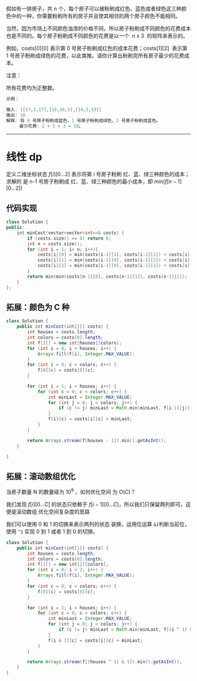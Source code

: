假如有一排房子，共 n 个，每个房子可以被粉刷成红色、蓝色或者绿色这三种颜色中的一种，你需要粉刷所有的房子并且使其相邻的两个房子颜色不能相同。

当然，因为市场上不同颜色油漆的价格不同，所以房子粉刷成不同颜色的花费成本也是不同的。每个房子粉刷成不同颜色的花费是以一个  n x 3  的矩阵来表示的。

例如，costs[0][0] 表示第 0 号房子粉刷成红色的成本花费；costs[1][2]  表示第 1 号房子粉刷成绿色的花费，以此类推。请你计算出粉刷完所有房子最少的花费成本。

注意：

所有花费均为正整数。

```cpp
示例：

输入: [[17,2,17],[16,16,5],[14,3,19]]
输出: 10
解释: 将 0 号房子粉刷成蓝色，1 号房子粉刷成绿色，2 号房子粉刷成蓝色。
     最少花费: 2 + 5 + 3 = 10。
```

---

# 线性 dp

定义二维坐标状态 $f[i][0...2]$ 表示将第 i 号房子粉刷 红、蓝、绿三种颜色的成本；
求解的 是 n-1 号房子粉刷成 红、蓝、绿三种颜色的最小成本，即 $min(f[n-1][0...2])$

## 代码实现

```cpp
class Solution {
public:
    int minCost(vector<vector<int>>& costs) {
        if (costs.size() == 0) return 0;
        int n = costs.size();
        for (int i = 1; i< n; i++){
            costs[i][0] = min(costs[i-1][1], costs[i-1][2]) + costs[i][0];
            costs[i][1] = min(costs[i-1][0], costs[i-1][2]) + costs[i][1];
            costs[i][2] = min(costs[i-1][0], costs[i-1][1]) + costs[i][2];
        }
        return min(min(costs[n-1][0], costs[n-1][1]), costs[n-1][2]);
    }
};
```

## 拓展：颜色为 C 种

```java
class Solution {
    public int minCost(int[][] costs) {
        int houses = costs.length;
        int colors = costs[0].length;
        int f[][] = new int[houses][colors];
        for (int i = 0; i < houses; i++) {
            Arrays.fill(f[i], Integer.MAX_VALUE);
        }
        for (int c = 0; c < colors; c++) {
            f[0][c] = costs[0][c];
        }

        for (int i = 1; i < houses; i++) {
            for (int c = 0; c < colors; c++) {
                int minLast = Integer.MAX_VALUE;
                for (int j = 0; j < colors; j++) {
                    if (c != j) minLast = Math.min(minLast, f[i-1][j]);
                }
                f[i][c] = costs[i][c] + minLast;
            }
        }

        return Arrays.stream(f[houses - 1]).min().getAsInt();
    }

}
```

## 拓展：滚动数组优化

当房子数量 N 的数量级为 $10^9$ ，如何优化空间 为 $O(C)$？

我们发现 $f[i][0...C]$ 的状态只依赖于 $f[i-1][0...C]$，所以我们只保留两列即可，这便是滚动数组 优化空间复杂度的思路

我们可以使用 0 和 1 的切换来表示两列的状态 装换，运用位运算 `&1`判断当前位，使用 `^1` 实现 0 到 1 或者 1 到 0 的切换。

```java
class Solution {
    public int minCost(int[][] costs) {
        int houses = costs.length;
        int colors = costs[0].length;
        int f[][] = new int[2][colors];
        for (int i = 0; i < 2; i++) {
            Arrays.fill(f[i], Integer.MAX_VALUE);
        }
        for (int c = 0; c < colors; c++) {
            f[0][c] = costs[0][c];
        }

        for (int i = 1; i < houses; i++) {
            for (int c = 0; c < colors; c++) {
                int minLast = Integer.MAX_VALUE;
                for (int j = 0; j < colors; j++) {
                    if (c != j) minLast = Math.min(minLast, f[(i ^ 1) & 1][j]);
                }
                f[i & 1][c] = costs[i][c] + minLast;
            }
        }

        return Arrays.stream(f[(houses ^ 1) & 1]).min().getAsInt();
    }
}
```
